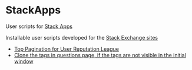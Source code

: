 # StackApps
User scripts for [Stack Apps](https://stackapps.com/users/37357/arulkumar)

Installable user scripts developed for the [Stack Exchange sites](https://stackexchange.com/users/2855348/arulkumar)

- [Top Pagination for User Reputation League](https://stackapps.com/q/7242/37357)
- [Clone the tags in questions page, if the tags are not visible in the initial window](https://stackapps.com/q/7445/37357)
